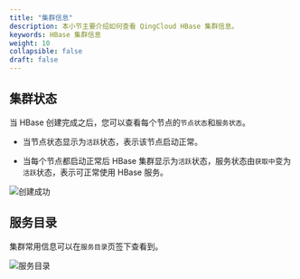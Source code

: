 ```yaml
---
title: "集群信息"
description: 本小节主要介绍如何查看 QingCloud HBase 集群信息。 
keywords: HBase 集群信息
weight: 10
collapsible: false
draft: false
---
```


## 集群状态

当 HBase 创建完成之后，您可以查看每个节点的`节点状态`和`服务状态`。

- 当节点状态显示为`活跃`状态，表示该节点启动正常。

- 当每个节点都启动正常后 HBase 集群显示为`活跃`状态，服务状态由`获取中`变为`活跃`状态，表示可正常使用 HBase 服务。

![创建成功](../../_images/cluster_info.png)

## 服务目录

集群常用信息可以在`服务目录`页签下查看到。

![服务目录](../../_images/service_catalog.png)
